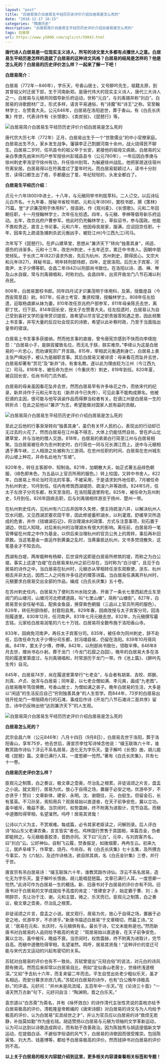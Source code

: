 ```yaml
---
layout: "post"
title: "白居易简介白居易生平经历历史评价介绍白居易是怎么死的"
date: "2018-12-17 16:15"
categories: "隋唐历史"
description: "白居易简介白居易生平经历历史评价介绍白居易是怎么死的"
tags: 白居易
url: https://www.y5000.com/zgls/st/39043.html
---
```






**唐代诗人白居易是一位现实主义诗人，所写的诗文里大多都有点播世人之意。白居易生平经历是怎样的造就了白居易的这种诗文风格？白居易的结局是怎样的？他是怎么死的？白居易的历史评价怎么样？一起来了解一下吧！**

 **白居易简介：**

白居易（772年－846年），字乐天，号香山居士，又号醉吟先生，祖籍太原，到其曾祖父时迁居下邽，生于河南新郑。是唐代伟大的现实主义诗人，唐代三大诗人之一。白居易与元稹共同倡导新乐府运动，世称“元白”，与刘禹锡并称“刘白”。白居易的诗歌题材广泛，形式多样，语言平易通俗，有“诗魔”和“诗王”之称。官至翰林学士、左赞善大夫。公元846年，白居易在洛阳逝世，葬于香山。有《白氏长庆集》传世，代表诗作有《长恨歌》、《卖炭翁》、《琵琶行》等。

![白居易简介白居易生平经历历史评价介绍白居易是怎么死的](https://img.y5000.com/uploads/allimg/181220/f014a4ddbaf04bbb87a3ba9b6fce7bdb.jpg)

唐代宗大历七年（772年）正月，白居易出生于一个“世敦儒业”的中小官僚家庭。白居易出生不久，家乡发生战争。藩镇李正己割据河南十余州，战火烧得民不聊生。白居易二岁时，任巩县令的祖父卒于长安，紧接他的祖母又病故。白居易的父亲白季庚先由宋州司户参军授徐州彭城县县令（公元780年），一年后因白季庚与徐州刺史李洧坚守徐州有功，升任徐州别驾，为躲避徐州战乱，他把家居送往宿州符离安居。白居易得以在符离度过了童年时光。而白居易聪颖过人，读书十分刻苦，读得口都生出了疮，手都磨出了茧，年纪轻轻的，头发全都白了。

 **白居易生平经历介绍：**

贞元十六年(800)中进士，十八年，与元稹同举书判拔萃科。二人订交。以后诗坛元白齐名。十九年春，授秘书省校书郎。元和元年(806)，罢校书郎，撰《策林》75篇，登"才识兼茂明于体用科"，授县尉。作《观刈麦》、《长恨歌》。元和二年回朝任职，十一月授翰林学士，次年任左拾遗。四年，与元稹、李绅等倡导新乐府运动。五年，改京兆府户曹参军。他此时仍充翰林学士，草拟诏书，参与国政。他能不畏权贵近，直言上书论事。元和六年，他因母丧居家，服满，应诏回京任职。十年，因率先上疏请急捕刺杀武元衡凶手，被贬江州(今江西九江)司马。

次年写下《琵琶行》。在庐山建草堂，思想从"兼济天下"转向"独善其身"，闲适、感伤的诗渐多。元和十三年，改忠州刺史，十五年还京，累迁中书舍人。因朝中朋党倾轧，于长庆二年(822)请求外放，先后为杭州、苏州刺史，颇得民心。文宗大和元年(827)，拜秘书监，明年转刑部侍郎，四年，定居洛阳。后历太子宾客、河南尹、太子少傅等职。会昌二年(842)以刑部尚书致仕。在洛阳以诗、酒、禅、琴及山水自娱，常与刘禹锡唱和，时称刘白。会昌四年，出资开凿龙门八节石滩以利舟民。

806年，白居易罢校书郎。同年四月试才识兼茂明于体用科，及第，授盩庢县（今西安周至县）尉。807年，任进士考官、集贤校理，授翰林学士。808年任左拾遗，迎取杨虞卿从妹为妻。810年改任京兆府户部参军，811年母亲陈氏去世，离职丁忧，归下邽。814年回长安，授太子左赞善大夫。任左拾遗时，白居易认为自己受到喜好文学的皇帝赏识提拔，故希望以尽言官之职责报答知遇之恩，因此频繁上书言事，并写大量的反应社会现实的诗歌，希望以此补察时政，乃至于当面指出皇帝的错误。  

白居易上书言事多获接纳，然而他言事的直接，曾令唐宪宗感到不快而向李绛抱怨：“白居易小子，是朕拔擢致名位，而无礼于朕，朕实难奈。”李绛认为这是白居易的一片忠心，而劝谏宪宗广开言路。815年，宰相武元衡遇刺身亡，白居易上表主张严缉凶手，被认为是越职言事。其后白居易又被诽谤：母亲看花而坠井去世，白居易却著有“赏花”及“新井”诗，有害名教。遂以此为理由贬为江州（今江西九江）司马。818年冬，被任命为忠州（今重庆市）刺史，819年到任。820年夏，被召回长安，任尚书司门员外郎。

白居易的母亲虽因看花坠井去世，然而白居易早有许多咏花之作，而依宋代的纪录，新井诗作于元和元年左右（新井诗今已失传），可见此事不能构成罪名。他被贬谪的主因，很可能与他写讽谕作品而得罪当权者有关。贬谪江州是白居易一生的转折点：在此之前他以“兼济”为志，希望能做对国家人民有益的贡献。

![白居易简介白居易生平经历历史评价介绍白居易是怎么死的](https://img.y5000.com/uploads/allimg/181220/cca6fb026e2562345325f419d645ae66.jpg)

至此之后他的行事渐渐转向“独善其身”，虽仍有关怀人民的心，表现出的行动却已无过去的火花了。然而白居易在江州虽不得志，大体上仍能恬然自处，曾在庐山北建草堂，并与当地的僧人交游。818年，白居易的弟弟白行简至江州与白居易相聚。当白居易被任命为忠州刺史时，白行简也一同与兄长溯江而上。途中与元稹相遇于黄牛峡，三人相游之处被称为三游洞。在忠州任职的时间，白居易在忠州城东的山坡上种花，并命名此地为“东坡”。

820年冬，转任主客郎中、知制诰。821年，加朝散大夫，始正式著五品绯色朝服，（绯色即朱色，为五品以上官员所用的服色。）转上柱国，又转中书舍人。822年，白居易上书论当时河北的军事，不被采用，于是请求到外地任职，7月被任命为杭州刺史，10月到任。任内有修筑西湖堤防、疏浚六井等政绩。824年5月，任太子左庶子分司东都，秋天至洛阳，在洛阳履道里购宅。825年，被任命为苏州刺史，5月到任。826年因病去职，后与刘禹锡相伴游览于扬州、楚州一带。  

在杭州刺史任内，见杭州有六口古井因年久失修，便主持疏浚六井，以解决杭州人饮水问题。又见西湖淤塞农田干旱，因此修堤蓄积湖水，以利灌溉，舒缓旱灾所造成的危害，并作《钱塘湖石记》，将治理湖水的政策、方式与注意事项，刻石置于湖边，供后人知晓，对后来杭州的治理湖水有很大的影响。离任前，白居易将一笔官俸留在州库之中作为基金，以供后来治理杭州的官员公务上的周转，事后再补回原数。当这笔基金一直运作到黄巢之乱时，当黄巢抵达杭州，文书多焚烧散失，这笔基金才不知去向。

西湖有白堤，两岸栽种有杨柳，后世误传这即是白居易所修筑的堤，而称之为白公堤。事实上这道“白堤”在白居易来杭州之前已存在，当时称为“白沙堤”，且见于白居易的诗作之中。当白居易在杭州时，元稹亦从宰相转任浙东观察使，浙东、杭州相去并非太远，因而二人之间有许多往还的赠答诗篇。当白居易任满离开杭州时，元稹要求白居易交出全部的作品，编成《白氏长庆集》五十卷。

在苏州刺史任内，白居易为了便利苏州水陆交通，开凿了一条长七里西起虎丘东至阊门的山塘河，山塘河河北修建道路，叫“七里山塘”，简称“山塘街”。827年，白居易至长安任秘书监，配紫金鱼袋，换穿紫色朝服（三品以上官员所用的服色）。828年，转任刑部侍郎，封晋阳县男。829年春，因病改授与太子宾客分司，回洛阳履道里。830年12月，任河南尹。831年七月元稹去世。832年，为元稹撰写墓志铭，元家给白居易润笔的六七十万钱，白居易将全数布施于洛阳香山寺。

833年，因病免河南尹，再任太子宾客分司。835年，被任命为同州刺史，辞不赴任，后改任命为太子少傅分司东都，封冯翊县侯，仍留在洛阳。839年10月得风疾。841年，罢太子少傅，停俸。842年，以刑部尚书致仕，领取半俸。846年8月去世，赠尚书右仆射。葬于龙门（今龙门石窟之白园）。晚年的白居易大多在洛阳的履道里第度过，与刘禹锡唱和，时常游历于龙门一带。作《池上篇》、《醉吟先生传》自况。

845年，白居易74岁，尚在履道里第举行“七老会”，与会者有胡杲、吉皎、郑据、刘真、卢贞、张浑与白居易；同年夏，以七老合僧如满、李元爽，画成“九老图”。白居易晚年笃信佛教，号香山居士，为僧如满之弟子。晚年白居易的生活，大多是以“闲适”的生活反应自己“穷则独善其身”的人生哲学。而844年，73岁的白居易出钱开挖龙门一带阻碍舟行的石滩，事成后作诗《开龙门八节石滩诗二首并序》留念，诗中仍反映出他“达则兼济天下”的人生观。

![白居易简介白居易生平经历历史评价介绍白居易是怎么死的](https://img.y5000.com/uploads/allimg/181220/df00ba396e31cb5c63eb65c9d065c6c3.jpg)

 **白居易怎么死的？**

武宗会昌六年（公元846年）八月十四日（9月8日），白居易去世于洛阳，葬于洛阳香山，享年75岁。他去世后，唐宣宗李忱写诗悼念他说：“缀玉联珠六十年，谁教冥路作诗仙？浮云不系名居易，造化无为字乐天。童子解吟《长恨》曲，胡儿能唱《琵琶》篇。文章已满行人耳，一度思卿一怆然。”著有《白氏长庆集》，共有七十一卷。

 **白居易历史评价怎么样？**

臣观元之制策，白之奏议，极文章之壶奥，尽治乱之根荄。非徒谣颂之片言，盘盂之小说。就文观行，居易为优。放心于自得之场，置器于必安之地。优游卒岁，不亦贤乎！赞曰：文章新体，建安、永明。沈、谢既往，元、白挺生。但留金石，长有茎英。不习孙吴，焉知用兵？观居易始以直道奋，在天子前争安危，冀以立功。虽中被斥，晚益不衰。当宗闵时，权势震赫，终不附离为进取计，完节自高。而稹中道徼险得宰相，名望漼然。呜呼！居易其贤哉！

公诗以六义为主，不赏艰难。每成篇，必令其家老妪读之，问解则录。后人评白诗“如山东父老课农桑，言言皆实”者也。鸡林国行贾售于其国相，率篇百金，伪者即能辨之。与元稹极善胶漆，音韵亦同。天下曰“元白”。元卒，与刘宾客齐名，曰“刘白”云。公好神仙，自制飞云履，焚香振足，如拨烟雾，冉冉生云。初来九江，居庐阜峰下，作草堂，烧丹。今尚存。有《白氏长庆集》七十五集，及所撰古今事实，为《六帖》，及述作诗格法，欲自除其病，名《白氏金针集》三卷，并行于世。

唐宣宗有吊白居易诗：“缀玉联珠六十年，谁教冥路作诗仙。浮云不系名居易，造化无为字乐天。童子解吟长恨曲，胡儿能唱琵琶篇。文章已满行人耳，一度思卿一怆然。”此诗可作为白居易一生的概括。新、旧唐书对于白居易的评价亦有不同。旧唐书对于白居易的文学成就给予高度的肯定：“昔建安才子，始定霸于曹、刘；永明辞宗，先让功于沈、谢。元和主盟，微之、乐天而已。臣观元之制策，白之奏议，极文章之壶奥，尽治乱之根荄。

非徒谣颂之片言，盘盂之小说。就文观行，居易为优，放心于自得之场，置器于必安之地，优游卒岁，不亦贤乎。”新唐书描述白居易“于文章精切，然最工诗。”又说：“居易在元和、长庆时，与元稹俱有名，最长于诗，它文未能称是也。”然而新唐书对白居易的人品则给予极高的肯定：“观居易始以直道奋，在天子前争安危，冀以立功，虽中被斥，晚益不衰。当宗闵时，权势震赫，终不附离为进取计，完节自高。而稹中道徼险得宰相，名望漼然。鸣呼，居易其贤哉！”这种评价的变迁可能与宋代古文运动的兴起有密切的关系。

苏轼对白居易的评价也有不一致处。苏轼曾提出“元轻白俗”的说法，对元白的诗风颇有微词。然而后来却常以白居易自比，例如“定似香山老居士，世缘终浅道根深。”又如“予去杭十六年，而复来留二年而去。平生自觉出处老少粗似乐天，虽才名相远，而安分寡求亦庶几焉。”苏轼对白居易的诗作，也有“白公晚年诗极高妙。”的评语。元好问：“并州未是风流域，五百年中一乐天。”在《论诗三十首》“一语天然万古新”句下，元好问自注：“陶渊明，晋之白乐天。”

袁宗道以“白苏斋”为斋名，并有《咏怀效白》的诗作清代主张性灵说的袁枚亦给予白居易极高的评价。清乾隆皇帝敕编的《唐宋诗醇》对白居易的诗文与为人均给予极高的评价，认为白居易“实具经世之才”，并认为官员应以白居易的诗“救烦无若静，补拙莫如勤”作为座右铭。胡适赞扬以白居易与元稹为领袖的文学革新运动，认为可以达到以诗歌造成舆论，而有助于改善政治。因为陈独秀与胡适提倡新文学运动，在提倡白话、不避俗字俗语的风气下，白居易的诗歌因而很受推崇。包括陈寅恪、刘大杰、钱基博等，都给予白居易极高的评价。然而钱钟书对白居易的评价则不高。  

 **以上关于白居易的相关内容就介绍到这里，更多相关内容请查看相关标签和专题！**
